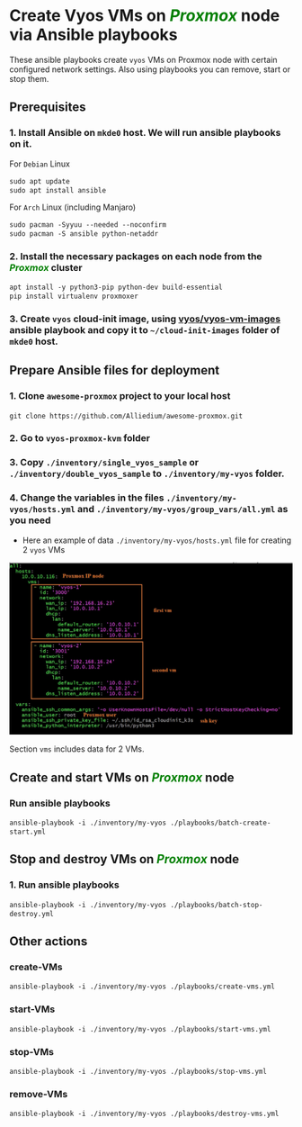 # Create Vyos VMs on ***<font color="green">Proxmox</font>*** node via Ansible playbooks
  
  These ansible playbooks create `vyos` VMs on Proxmox node with certain configured network settings. Also using playbooks you can remove, start or stop them.

## Prerequisites
  ### 1. Install Ansible on `mkde0` host. We will run ansible playbooks on it.

  For `Debian` Linux
  ```
  sudo apt update
  sudo apt install ansible
  ```

  For `Arch` Linux (including Manjaro)

  ```
  sudo pacman -Syyuu --needed --noconfirm
  sudo pacman -S ansible python-netaddr
  ```

  ### 2. Install the necessary packages on each node from the ***<font color="green">Proxmox</font>*** cluster
  
  ```
  apt install -y python3-pip python-dev build-essential
  pip install virtualenv proxmoxer
  ```

  ### 3. Create `vyos` cloud-init image, using [vyos/vyos-vm-images](https://github.com/vyos/vyos-vm-images) ansible playbook  and copy it to `~/cloud-init-images` folder of `mkde0` host.

## Prepare Ansible files for deployment
  ### 1. Clone `awesome-proxmox` project to your local host
  
  ```
  git clone https://github.com/Alliedium/awesome-proxmox.git
  ```
  ### 2. Go to `vyos-proxmox-kvm` folder
  ### 3. Copy `./inventory/single_vyos_sample` or `./inventory/double_vyos_sample` to `./inventory/my-vyos` folder.
  ### 4. Change the variables in the files `./inventory/my-vyos/hosts.yml` and `./inventory/my-vyos/group_vars/all.yml` as you need
   
  * Here an example of data `./inventory/my-vyos/hosts.yml` file for creating 2 `vyos` VMs

  ![image](./images/hosts3.jpg)

  Section `vms` includes data for 2 VMs.  

## Create and start VMs on ***<font color="green">Proxmox</font>*** node
 
  ### Run ansible playbooks

  ```
  ansible-playbook -i ./inventory/my-vyos ./playbooks/batch-create-start.yml
  ```
## Stop and destroy VMs on ***<font color="green">Proxmox</font>*** node
   ### 1. Run ansible playbooks

  ```
  ansible-playbook -i ./inventory/my-vyos ./playbooks/batch-stop-destroy.yml
  ```

## Other actions

   ### create-VMs

   ```
   ansible-playbook -i ./inventory/my-vyos ./playbooks/create-vms.yml
   ```

   ### start-VMs

   ```
   ansible-playbook -i ./inventory/my-vyos ./playbooks/start-vms.yml
   ```

   ### stop-VMs

   ```
   ansible-playbook -i ./inventory/my-vyos ./playbooks/stop-vms.yml
   ```

   ###  remove-VMs

   ```
   ansible-playbook -i ./inventory/my-vyos ./playbooks/destroy-vms.yml
   ```